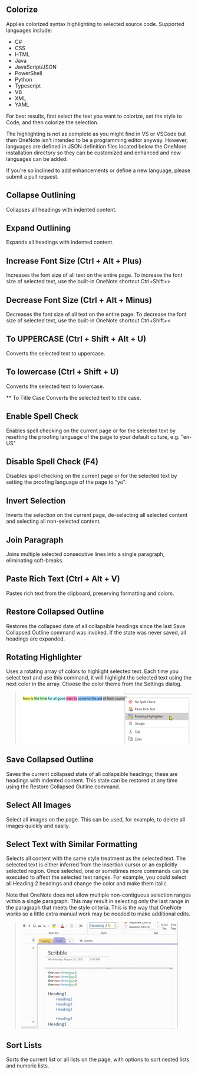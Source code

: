 ## Colorize
Applies colorized syntax highlighting to selected source code. Supported languages include: 

- C#
- CSS
- HTML
- Java
- JavaScript/JSON
- PowerShell
- Python
- Typescript
- VB
- XML
- YAML

For best results, first select the text you want to colorize, set the style to Code, and then colorize the selection.

The highlighting is not as complete as you might find in VS or VSCode but then OneNote isn't intended to be a programming editor anyway. However, languages are defined in JSON definition files located below the OneMore installation directory so they can be customized and enhanced and new languages can be added.

If you're so inclined to add enhancements or define a new language, please submit a pull request.

## Collapse Outlining
Collapses all headings with indented content.

## Expand Outlining
Expands all headings with indented content.

## Increase Font Size (Ctrl + Alt + Plus)
Increases the font size of all text on the entire page. To increase the font size of selected text, use the built-in OneNote shortcut Ctrl+Shift+>

## Decrease Font Size (Ctrl + Alt + Minus)
Decreases the font size of all text on the entire page. To decrease the font size of selected text, use the built-in OneNote shortcut Ctrl+Shift+<

## To UPPERCASE (Ctrl + Shift + Alt + U)
Converts the selected text to uppercase.

## To lowercase (Ctrl + Shift + U)
Converts the selected text to lowercase.

** To Title Case
Converts the selected text to title case.

## Enable Spell Check
Enables spell checking on the current page or for the selected text by
resetting the proofing language of the page to your default culture, e.g. "en-US"

## Disable Spell Check (F4)
Disables spell checking on the current page or for the selected text by
setting the proofing language of the page to "yo".

## Invert Selection
Inverts the selection on the current page, de-selecting all selected content and selecting all non-selected content.

## Join Paragraph
Joins multiple selected consecutive lines into a single paragraph, eliminating soft-breaks.

## Paste Rich Text (Ctrl + Alt + V)
Pastes rich text from the clipboard, preserving formatting and colors.

## Restore Collapsed Outline
Restores the collapsed date of all collapsible headings since the last Save Collapsed Outline command was invoked. If the state was never saved, all headings are expanded.

## Rotating Highlighter
Uses a rotating array of colors to highlight selected text. Each time you select text and use this command, it will highlight the selected text using the next color in the array. Choose the color theme from the Settings dialog.
> ![Rotating Highlighter](images/Rotating.png)

## Save Collapsed Outline
Saves the current collapsed state of all collapsible headings; these are headings with indented content. This state can be restored at any time using the Restore Collapsed Outline command.

## Select All Images
Select all images on the page. This can be used, for example, to delete all images quickly and easily.

## Select Text with Similar Formatting
Selects all content with the same style treatment as the selected text. The selected text is either inferred from the insertion cursor or an explicitly selected region. Once selected, one or sometimes more commands can be executed to affect the selected text ranges. For example, you could select all Heading 2 headings and change the color and make them italic.

Note that OneNote does not allow multiple non-contiguous selection ranges within a single paragraph. This may result in selecting only the last range in the paragraph that meets the style criteria. This is the way that OneNote works so a little extra manual work may be needed to make additional edits.

> ![Selet Similar Formatting](images/SelectStyle.gif)

## Sort Lists
Sorts the current list or all lists on the page, with options to sort nested lists and numeric lists.

